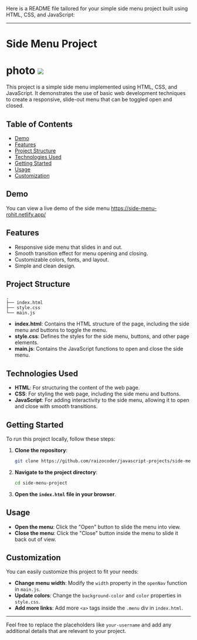 Here is a README file tailored for your simple side menu project built using HTML, CSS, and JavaScript:

---

# Side Menu Project
# photo <img src="/Screenshot 2024-08-23 124000">

This project is a simple side menu implemented using HTML, CSS, and JavaScript. It demonstrates the use of basic web development techniques to create a responsive, slide-out menu that can be toggled open and closed.

## Table of Contents

- [Demo](https://side-menu-rohit.netlify.app/)
- [Features](#features)
- [Project Structure](#project-structure)
- [Technologies Used](#technologies-used)
- [Getting Started](#getting-started)
- [Usage](#usage)
- [Customization](#customization)

## Demo

You can view a live demo of the side menu https://side-menu-rohit.netlify.app/

## Features

- Responsive side menu that slides in and out.
- Smooth transition effect for menu opening and closing.
- Customizable colors, fonts, and layout.
- Simple and clean design.

## Project Structure

```plaintext
.
├── index.html
├── style.css
└── main.js
```

- **index.html**: Contains the HTML structure of the page, including the side menu and buttons to toggle the menu.
- **style.css**: Defines the styles for the side menu, buttons, and other page elements.
- **main.js**: Contains the JavaScript functions to open and close the side menu.

## Technologies Used

- **HTML**: For structuring the content of the web page.
- **CSS**: For styling the web page, including the side menu and buttons.
- **JavaScript**: For adding interactivity to the side menu, allowing it to open and close with smooth transitions.

## Getting Started

To run this project locally, follow these steps:

1. **Clone the repository**:
   ```bash
   git clone https://github.com/raizocoder/javascript-projects/side-menu-project.git
   ```
2. **Navigate to the project directory**:
   ```bash
   cd side-menu-project
   ```
3. **Open the `index.html` file in your browser**.

## Usage

- **Open the menu**: Click the "Open" button to slide the menu into view.
- **Close the menu**: Click the "Close" button inside the menu to slide it back out of view.

## Customization

You can easily customize this project to fit your needs:

- **Change menu width**: Modify the `width` property in the `openNav` function in `main.js`.
- **Update colors**: Change the `background-color` and `color` properties in `style.css`.
- **Add more links**: Add more `<a>` tags inside the `.menu` div in `index.html`.


---

Feel free to replace the placeholders like `your-username` and add any additional details that are relevant to your project.
